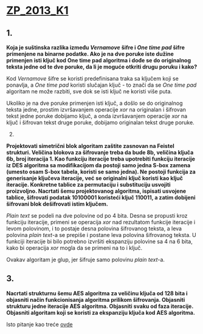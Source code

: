 # [ZP_2013_K1](http://rti.etf.bg.ac.rs/rti/ir4zp/rokovi/2013/ZP_2013_K1.pdf)

## 1. 
**Koja je suštinska razlika između _Vernamove_ šifre i _One time pad_ šifre primenjene na binarne podatke. Ako je na dve poruke iste dužine primenjen isti ključ kod One time pad algoritma i dođe se do originalnog teksta jedne od te dve poruke, da li je moguće otkriti drugu poruku i kako?**

Kod _Vernamove_ šifre se koristi predefinisana traka sa ključem koji se ponavlja, a _One time pad_ koristi slučajan ključ - to znači da se _One time pad_ algoritam ne može razbiti, sve dok se isti ključ ne koristi više puta.

Ukoliko je na dve poruke primenjen isti ključ, a došlo se do originalnog teksta jedne, prostim izvršavanjem operacije _xor_ na originalan i šifrovan tekst jedne poruke dobijamo ključ, a onda izvršavanjem operacije _xor_ na ključ i šifrovan tekst druge poruke, dobijamo originalan tekst druge poruke.

2. 
**Projektovati simetrični blok algoritam zaštite zasnovan na Feistel strukturi. Veličina blokova za šifrovanje treba da bude 8b, veličina ključa 6b, broj iteracija 1. Kao funkciju iteracije treba upotrebiti funkciju iteracije iz DES algoritma sa modifikacijom da postoji samo jedna S-box zamena (umesto osam S-box tabela, koristi se samo jedna). Ne postoji funkcija za generisanje ključeva iteracije, već se originalni ključ koristi kao ključ iteracije. Konkretne tablice za permutaciju i substituciju usvojiti proizvoljno. Nacrtati šemu projektovanog algoritma, ispisati usvojene tablice, šifrovati podatak 10100001 koristeći ključ 110011, a zatim dobijeni šifrovani blok dešifrovati istim ključem.**

_Plain text_ se podeli na dve polovine od po 4 bita. Desna se propusti kroz funkciju iteracije, primeni se operacija _xor_ nad rezultatom funkcije iteracije i levom polovinom, i to postaje desna polovina šifrovanog teksta, a leva polovina _plain text_-a se prepiše i postane leva polovina šifrovanog teksta. U funkciji iteracije bi bilo potrebno izvršiti ekspanziju polovine sa 4 na 6 bita, kako bi operacija _xor_ mogla da se primeni na to i ključ.

Ovakav algoritam je glup, jer šifruje samo polovinu _plain text_-a.

## 3. 
**Nacrtati strukturnu šemu AES algoritma za veličinu ključa od 128 bita i objasniti način funkcionisanja algoritma prilikom šifrovanja. Objasniti strukturu jedne iteracije AES algoritma. Objasniti svaku od faza iteracije. Objasniti algoritam koji se koristi za ekspanziju ključa kod AES algoritma.**

Isto pitanje kao treće [ovde](ZP_2014_K1.md)
